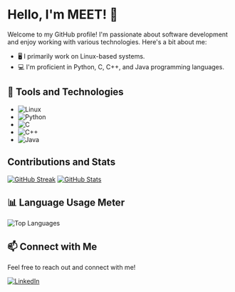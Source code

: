 # Hello, I'm MEET! 👋

Welcome to my GitHub profile! I'm passionate about software development and enjoy working with various technologies. Here's a bit about me:

- 🖥️ I primarily work on Linux-based systems.
- 💻 I'm proficient in Python, C, C++, and Java programming languages.

## 🔧 Tools and Technologies

- ![Linux](https://img.shields.io/badge/Linux-000000?style=flat-square&logo=linux&logoColor=white)
- ![Python](https://img.shields.io/badge/Python-3776AB?style=flat-square&logo=python&logoColor=white)
- ![C](https://img.shields.io/badge/C-00599C?style=flat-square&logo=c&logoColor=white)
- ![C++](https://img.shields.io/badge/C++-00599C?style=flat-square&logo=c%2B%2B&logoColor=white)
- ![Java](https://img.shields.io/badge/Java-007396?style=flat-square&logo=java&logoColor=white)

 ## Contributions and Stats

[![GitHub Streak](https://github-readme-streak-stats.herokuapp.com/?user=MEET2231&theme=dark)](https://github.com/DenverCoder1/github-readme-streak-stats)
[![GitHub Stats](https://github-readme-stats.vercel.app/api?username=MEET2231&show_icons=true&theme=dark)](https://github.com/anuraghazra/github-readme-stats)


## 📊 Language Usage Meter

![Top Languages](https://github-readme-stats.vercel.app/api/top-langs/?username=MEET2231&layout=compact&theme=dark)

## 📫 Connect with Me

Feel free to reach out and connect with me!

[![LinkedIn](https://img.shields.io/badge/LinkedIn-0077B5?style=flat-square&logo=linkedin&logoColor=white)](https://www.linkedin.com/in/meet-modi-804087290/)
